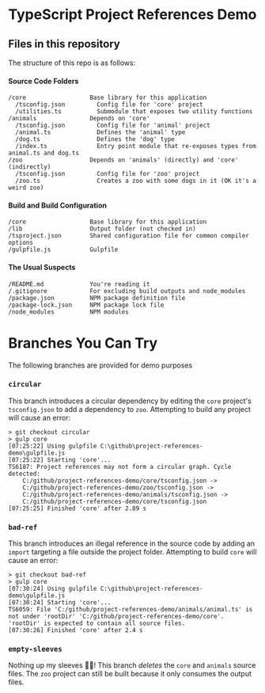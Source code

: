 # TypeScript Project References Demo

## Files in this repository

The structure of this repo is as follows:

#### Source Code Folders
```
/core                  Base library for this application
  /tsconfig.json         Config file for 'core' project
  /utilities.ts          Submodule that exposes two utility functions
/animals               Depends on 'core'
  /tsconfig.json         Config file for 'animal' project
  /animal.ts             Defines the 'animal' type
  /dog.ts                Defines the 'dog' type
  /index.ts              Entry point module that re-exposes types from animal.ts and dog.ts
/zoo                   Depends on 'animals' (directly) and 'core' (indirectly)
  /tsconfig.json         Config file for 'zoo' project
  /zoo.ts                Creates a zoo with some dogs in it (OK it's a weird zoo)
```

#### Build and Build Configuration
```
/core                  Base library for this application
/lib                   Output folder (not checked in)
/tsproject.json        Shared configuration file for common compiler options
/gulpfile.js           Gulpfile
```

#### The Usual Suspects
```
/README.md             You're reading it
/.gitignore            For excluding build outputs and node_modules
/package.json          NPM package definition file
/package-lock.json     NPM package lock file
/node_modules          NPM modules
```

# Branches You Can Try

The following branches are provided for demo purposes

### `circular`
This branch introduces a circular dependency by editing the `core` project's `tsconfig.json` to add a dependency to `zoo`.
Attempting to build any project will cause an error:
```
> git checkout circular
> gulp core
[07:25:22] Using gulpfile C:\github\project-references-demo\gulpfile.js
[07:25:22] Starting 'core'...
TS6187: Project references may not form a circular graph. Cycle detected:
    C:/github/project-references-demo/core/tsconfig.json ->
    C:/github/project-references-demo/zoo/tsconfig.json ->
    C:/github/project-references-demo/animals/tsconfig.json ->
    C:/github/project-references-demo/core/tsconfig.json
[07:25:25] Finished 'core' after 2.89 s
```
### `bad-ref`
This branch introduces an illegal reference in the source code by adding an `import` targeting a file outside the project folder. Attempting to build `core` will cause an error:
```
> git checkout bad-ref
> gulp core
[07:30:24] Using gulpfile C:\github\project-references-demo\gulpfile.js
[07:30:24] Starting 'core'...
TS6059: File 'C:/github/project-references-demo/animals/animal.ts' is not under 'rootDir' 'C:/github/project-references-demo/core'. 'rootDir' is expected to contain all source files.
[07:30:26] Finished 'core' after 2.4 s
```

### `empty-sleeves`
Nothing up my sleeves 🐇🎩!
This branch *deletes* the `core` and `animals` source files.
The `zoo` project can still be built because it only consumes the output files.


